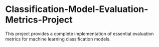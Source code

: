 # Classification-Model-Evaluation-Metrics-Project
This project provides a complete implementation of essential evaluation metrics for machine learning classification models.
